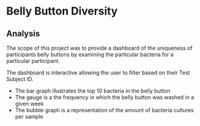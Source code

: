 # Belly Button Diversity

## Analysis

The scope of this project was to provide a dashboard of the uniqueness of participants belly buttons by examining the particular bacteria for a particular participant.  

The dashboard is interactive allowing the user to filter based on their Test Subject ID.  
* The bar graph illustrates the top 10 bacteria in the belly button
* The gauge is a the frequency in which the belly button was washed in a given week
* The bubble graph is a representation of the amount of bacteria cultures per sample

